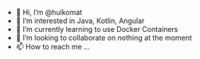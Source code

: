 - 👋 Hi, I’m @hulkomat
- 👀 I’m interested in Java, Kotlin, Angular
- 🌱 I’m currently learning to use Docker Containers
- 💞️ I’m looking to collaborate on nothing at the moment
- 📫 How to reach me ...

<!---
hulkomat/hulkomat is a ✨ special ✨ repository because its `README.md` (this file) appears on your GitHub profile.
You can click the Preview link to take a look at your changes.
--->
